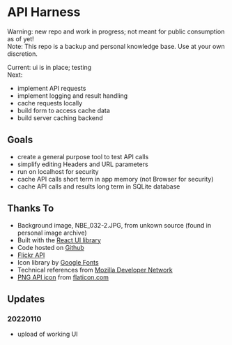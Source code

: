 # API Harness

Warning: new repo and work in progress; not meant for public consumption as of yet!  
Note: This repo is a backup and personal knowledge base. Use at your own discretion.

Current: ui is in place; testing  
Next:  
- implement API requests 
- implement logging and result handling
- cache requests locally 
- build form to access cache data
- build server caching backend

## Goals 
- create a general purpose tool to test API calls
- simplify editing Headers and URL parameters
- run on localhost for security
- cache API calls short term in app memory (not Browser for security)
- cache API calls and results long term in SQLite database

## Thanks To

- Background image, NBE_032-2.JPG, from unkown source (found in personal image archive)
- Built with the [React UI library](https://reactjs.org/)
- Code hosted on [Github](https://github.com/ChrisDeFreitas/guitarjoe)
- [Flickr API](https://www.flickr.com/services/api/)
- Icon library by [Google Fonts](https://fonts.google.com/icons)
- Technical references from [Mozilla Developer Network](https://developer.mozilla.org/en-US/docs/Web)
- [PNG API icon](https://www.flaticon.com/free-icon/api_3234207) from [flaticon.com](flaticon.com)  

## Updates

### 20220110
- upload of working UI 
